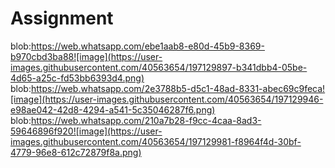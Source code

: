 # Assignment
blob:https://web.whatsapp.com/ebe1aab8-e80d-45b9-8369-b970cbd3ba88![image](https://user-images.githubusercontent.com/40563654/197129897-b341dbb4-05be-4d65-a25c-fd53bb6393d4.png)
blob:https://web.whatsapp.com/2e3788b5-d5c1-48ad-8331-abec69c9feca![image](https://user-images.githubusercontent.com/40563654/197129946-e98ae042-42d8-4294-a541-5c35046287f6.png)
blob:https://web.whatsapp.com/210a7b28-f9cc-4caa-8ad3-59646896f920![image](https://user-images.githubusercontent.com/40563654/197129981-f8964f4d-30bf-4779-96e8-612c72879f8a.png)

